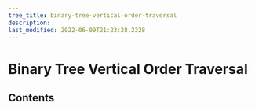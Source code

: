 ```yaml
---
tree_title: binary-tree-vertical-order-traversal
description: 
last_modified: 2022-06-09T21:23:28.2328
---
```


# Binary Tree Vertical Order Traversal

## Contents
